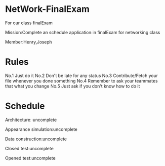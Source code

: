 # NetWork-FinalExam
For our class finalExam

Mission:Complete an schedule application in finalExam for networking class

Member:Henry,Joseph

# Rules
No.1 Just do it
No.2 Don't be late for any status
No.3 Contribute/Fetch your file whenever you done something
No.4 Remember to ask your teammates that what you change
No.5 Just ask if you don't know how to do it

# Schedule


Architecture: uncomplete

Appearance simulation:uncomplete

Data construction:uncomplete

Closed test:uncomplete

Opened test:uncomplete
